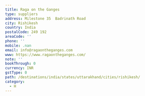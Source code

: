 ```yaml
---
title: Raga on the Ganges
type: suppliers
address: Milestone 35  Badrinath Road
city: Rishikesh
country: India
postalCode: 249 192
areaCode: ''
phone: ''
mobile: .nan
email: info@ragaontheganges.com
www: https://www.ragaontheganges.com/
note: ''
bookThrough: 0
currency: INR
gstType: 0
path: /destinations/india/states/uttarakhand/cities/rishikesh/
category:
  - H
---
```


